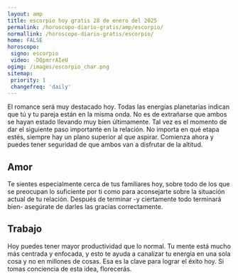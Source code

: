 ```yaml
---
layout: amp
title: escorpio hoy gratis 28 de enero del 2025 
permalink: /horoscopo-diario-gratis/amp/escorpio/
normallink: /horoscopo-diario-gratis/escorpio/
home: FALSE
horoscopo:
 signo: escorpio
 video: -DQpmrrAIeU
ogimg: /images/escorpio_char.png
sitemap:
 priority: 1
 changefreq: 'daily'
---
```



El romance será muy destacado hoy. Todas las energías planetarias indican que tú y tu pareja están en la misma onda. No es de extrañarse que ambos se hayan estado llevando muy bien últimamente. Tal vez es el momento de dar el siguiente paso importante en la relación. No importa en qué etapa estés, siempre hay un plano superior al que aspirar. Comienza ahora y puedes tener seguridad de que ambos van a disfrutar de la altitud.

## Amor

Te sientes especialmente cerca de tus familiares hoy, sobre todo de los que se preocupan lo suficiente por ti como para aconsejarte sobre la situación actual de tu relación. Después de terminar -y ciertamente todo terminará bien- asegúrate de darles las gracias correctamente.

## Trabajo

Hoy puedes tener mayor productividad que lo normal. Tu mente está mucho más centrada y enfocada, y esto te ayuda a canalizar tu energía en una sola cosa y no en millones de cosas. Esa es la clave para lograr el éxito hoy. Si tomas conciencia de esta idea, florecerás.